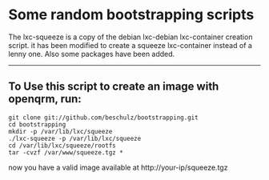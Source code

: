 Some random bootstrapping scripts
=================================

The lxc-squeeze is a copy of the debian lxc-debian lxc-container creation
script. it has been modified to create a squeeze lxc-container instead of
a lenny one. Also some packages have been added.

---

## To Use this script to create an image with openqrm, run:
    git clone git://github.com/beschulz/bootstrapping.git
    cd bootstrapping
    mkdir -p /var/lib/lxc/squeeze
    ./lxc-squeeze -p /var/lib/lxc/squeeze
    cd /var/lib/lxc/squeeze/rootfs 
    tar -cvzf /var/www/squeeze.tgz *

now you have a valid image available at http://your-ip/squeeze.tgz
